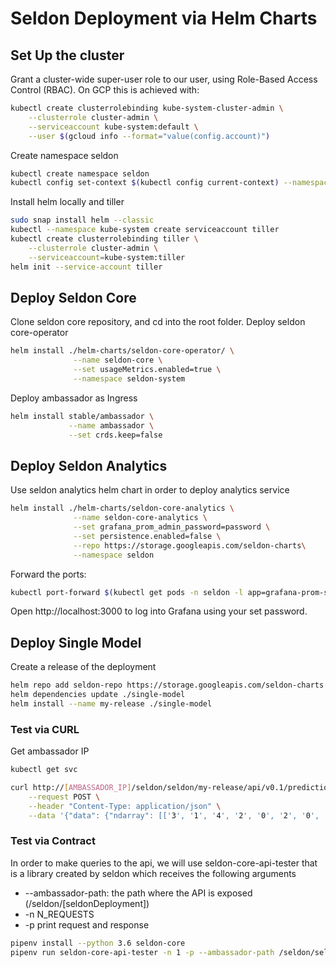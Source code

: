 # Seldon Deployment via Helm Charts

## Set Up the cluster

Grant a cluster-wide super-user role to our user, using Role-Based Access Control (RBAC). On GCP this is achieved with:

```bash
kubectl create clusterrolebinding kube-system-cluster-admin \
    --clusterrole cluster-admin \
    --serviceaccount kube-system:default \
    --user $(gcloud info --format="value(config.account)")
```

Create namespace seldon

```bash
kubectl create namespace seldon
kubectl config set-context $(kubectl config current-context) --namespace=seldon
```

Install helm locally and tiller

```bash
sudo snap install helm --classic
kubectl --namespace kube-system create serviceaccount tiller
kubectl create clusterrolebinding tiller \
    --clusterrole cluster-admin \
    --serviceaccount=kube-system:tiller
helm init --service-account tiller
```

## Deploy Seldon Core

Clone seldon core repository, and cd into the root folder. Deploy seldon core-operator

```bash
helm install ./helm-charts/seldon-core-operator/ \
              --name seldon-core \
              --set usageMetrics.enabled=true \
              --namespace seldon-system
```

Deploy ambassador as Ingress

```bash
helm install stable/ambassador \
             --name ambassador \
             --set crds.keep=false
```

## Deploy Seldon Analytics

Use seldon analytics helm chart in order to deploy analytics service

```bash
helm install ./helm-charts/seldon-core-analytics \
              --name seldon-core-analytics \
              --set grafana_prom_admin_password=password \
              --set persistence.enabled=false \
              --repo https://storage.googleapis.com/seldon-charts\
              --namespace seldon
```

Forward the ports:

```bash
kubectl port-forward $(kubectl get pods -n seldon -l app=grafana-prom-server -o jsonpath='{.items[0].metadata.name}') -n seldon 3000:3000
```

Open http://localhost:3000 to log into Grafana using your set password.

## Deploy Single Model

Create a release of the deployment

```bash
helm repo add seldon-repo https://storage.googleapis.com/seldon-charts
helm dependencies update ./single-model
helm install --name my-release ./single-model
```

### Test via CURL

Get ambassador IP

```bash
kubectl get svc
```

```bash
curl http://[AMBASSADOR_IP]/seldon/seldon/my-release/api/v0.1/predictions \
    --request POST \
    --header "Content-Type: application/json" \
    --data '{"data": {"ndarray": [['3', '1', '4', '2', '0', '2', '0', '0', '1']]}}'
```

### Test via Contract

In order to make queries to the api, we will use seldon-core-api-tester that is a library created by seldon which receives the following arguments

* --ambassador-path: the path where the API is exposed (/seldon/[seldonDeployment])
* -n N_REQUESTS
* -p print request and response

```bash
pipenv install --python 3.6 seldon-core
pipenv run seldon-core-api-tester -n 1 -p --ambassador-path /seldon/seldon/nati contract.json 35.199.112.111 80
```
